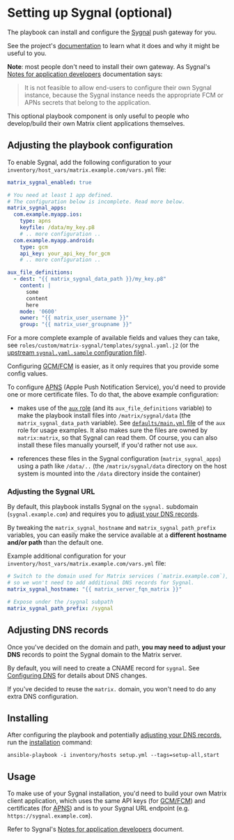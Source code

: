 # Setting up Sygnal (optional)

The playbook can install and configure the [Sygnal](https://github.com/matrix-org/sygnal) push gateway for you.

See the project's [documentation](https://github.com/matrix-org/sygnal) to learn what it does and why it might be useful to you.

**Note**: most people don't need to install their own gateway. As Sygnal's [Notes for application developers](https://github.com/matrix-org/sygnal/blob/master/docs/applications.md) documentation says:

> It is not feasible to allow end-users to configure their own Sygnal instance, because the Sygnal instance needs the appropriate FCM or APNs secrets that belong to the application.

This optional playbook component is only useful to people who develop/build their own Matrix client applications themselves.

## Adjusting the playbook configuration

To enable Sygnal, add the following configuration to your `inventory/host_vars/matrix.example.com/vars.yml` file:

```yaml
matrix_sygnal_enabled: true

# You need at least 1 app defined.
# The configuration below is incomplete. Read more below.
matrix_sygnal_apps:
  com.example.myapp.ios:
    type: apns
    keyfile: /data/my_key.p8
    # .. more configuration ..
  com.example.myapp.android:
    type: gcm
    api_key: your_api_key_for_gcm
    # .. more configuration ..

aux_file_definitions:
  - dest: "{{ matrix_sygnal_data_path }}/my_key.p8"
    content: |
      some
      content
      here
    mode: '0600'
    owner: "{{ matrix_user_username }}"
    group: "{{ matrix_user_groupname }}"
```

For a more complete example of available fields and values they can take, see `roles/custom/matrix-sygnal/templates/sygnal.yaml.j2` (or the [upstream `sygnal.yaml.sample` configuration file](https://github.com/matrix-org/sygnal/blob/master/sygnal.yaml.sample)).

Configuring [GCM/FCM](https://firebase.google.com/docs/cloud-messaging/) is easier, as it only requires that you provide some config values.

To configure [APNS](https://developer.apple.com/notifications/) (Apple Push Notification Service), you'd need to provide one or more certificate files. To do that, the above example configuration:

- makes use of the [`aux` role](https://github.com/mother-of-all-self-hosting/ansible-role-aux) (and its `aux_file_definitions` variable) to make the playbook install files into `/matrix/sygnal/data` (the `matrix_sygnal_data_path` variable). See [`defaults/main.yml` file](https://github.com/mother-of-all-self-hosting/ansible-role-aux/blob/main/defaults/main.yml) of the `aux` role for usage examples. It also makes sure the files are owned by `matrix:matrix`, so that Sygnal can read them. Of course, you can also install these files manually yourself, if you'd rather not use `aux`.

- references these files in the Sygnal configuration (`matrix_sygnal_apps`) using a path like `/data/..` (the `/matrix/sygnal/data` directory on the host system is mounted into the `/data` directory inside the container)

### Adjusting the Sygnal URL

By default, this playbook installs Sygnal on the `sygnal.` subdomain (`sygnal.example.com`) and requires you to [adjust your DNS records](#adjusting-dns-records).

By tweaking the `matrix_sygnal_hostname` and `matrix_sygnal_path_prefix` variables, you can easily make the service available at a **different hostname and/or path** than the default one.

Example additional configuration for your `inventory/host_vars/matrix.example.com/vars.yml` file:

```yaml
# Switch to the domain used for Matrix services (`matrix.example.com`),
# so we won't need to add additional DNS records for Sygnal.
matrix_sygnal_hostname: "{{ matrix_server_fqn_matrix }}"

# Expose under the /sygnal subpath
matrix_sygnal_path_prefix: /sygnal
```

## Adjusting DNS records

Once you've decided on the domain and path, **you may need to adjust your DNS** records to point the Sygnal domain to the Matrix server.

By default, you will need to create a CNAME record for `sygnal`. See [Configuring DNS](configuring-dns.md) for details about DNS changes.

If you've decided to reuse the `matrix.` domain, you won't need to do any extra DNS configuration.

## Installing

After configuring the playbook and potentially [adjusting your DNS records](#adjusting-dns-records), run the [installation](installing.md) command:

```
ansible-playbook -i inventory/hosts setup.yml --tags=setup-all,start
```


## Usage

To make use of your Sygnal installation, you'd need to build your own Matrix client application, which uses the same API keys (for [GCM/FCM](https://firebase.google.com/docs/cloud-messaging/)) and certificates (for [APNS](https://developer.apple.com/notifications/)) and is to your Sygnal URL endpoint (e.g. `https://sygnal.example.com`).

Refer to Sygnal's [Notes for application developers](https://github.com/matrix-org/sygnal/blob/master/docs/applications.md) document.
